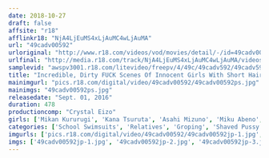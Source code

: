 ```yaml
---
date: 2018-10-27
draft: false
affsite: "r18"
afflinkr18: "NjA4LjEuMS4xLjAuMC4wLjAuMA"
url: "49cadv00592"
urloriginal: "http://www.r18.com/videos/vod/movies/detail/-/id=49cadv00592"
urlfinal: "http://media.r18.com/track/NjA4LjEuMS4xLjAuMC4wLjAuMA/videos/vod/movies/detail/-/id=49cadv00592"
samplevid: "awspv3001.r18.com/litevideo/freepv/4/49c/49cadv592/49cadv592_dmb_w.mp4"
title: "Incredible, Dirty FUCK Scenes Of Innocent Girls With Short Hair 8 Hours"
mainimgurl: "pics.r18.com/digital/video/49cadv00592/49cadv00592ps.jpg"
mainimgs: "49cadv00592ps.jpg"
releasedate: "Sept. 01, 2016"
duration: 478
productioncomp: "Crystal Eizo"
girls: ['Mikan Kururugi', 'Kana Tsuruta', 'Asahi Mizuno', 'Miku Abeno', 'Koharu Mizuki', 'Yu Tsujii', 'Aoi Shirosaki', 'Minami Natsuki', 'Minami Wakana', 'Kaho Shibuya']
categories: ['School Swimsuits', 'Relatives', 'Groping', 'Shaved Pussy', 'Dirty Talk', 'Compilation', 'Over 4 Hours', 'Hi-Def']
imgurls: ['pics.r18.com/digital/video/49cadv00592/49cadv00592jp-1.jpg', 'pics.r18.com/digital/video/49cadv00592/49cadv00592jp-2.jpg', 'pics.r18.com/digital/video/49cadv00592/49cadv00592jp-3.jpg', 'pics.r18.com/digital/video/49cadv00592/49cadv00592jp-4.jpg', 'pics.r18.com/digital/video/49cadv00592/49cadv00592jp-5.jpg', 'pics.r18.com/digital/video/49cadv00592/49cadv00592jp-6.jpg', 'pics.r18.com/digital/video/49cadv00592/49cadv00592jp-7.jpg', 'pics.r18.com/digital/video/49cadv00592/49cadv00592jp-8.jpg', 'pics.r18.com/digital/video/49cadv00592/49cadv00592jp-9.jpg', 'pics.r18.com/digital/video/49cadv00592/49cadv00592jp-10.jpg', 'pics.r18.com/digital/video/49cadv00592/49cadv00592jp-11.jpg', 'pics.r18.com/digital/video/49cadv00592/49cadv00592jp-12.jpg', 'pics.r18.com/digital/video/49cadv00592/49cadv00592jp-13.jpg', 'pics.r18.com/digital/video/49cadv00592/49cadv00592jp-14.jpg', 'pics.r18.com/digital/video/49cadv00592/49cadv00592jp-15.jpg', 'pics.r18.com/digital/video/49cadv00592/49cadv00592jp-16.jpg', 'pics.r18.com/digital/video/49cadv00592/49cadv00592jp-17.jpg', 'pics.r18.com/digital/video/49cadv00592/49cadv00592jp-18.jpg', 'pics.r18.com/digital/video/49cadv00592/49cadv00592jp-19.jpg', 'pics.r18.com/digital/video/49cadv00592/49cadv00592jp-20.jpg']
imgs: ['49cadv00592jp-1.jpg', '49cadv00592jp-2.jpg', '49cadv00592jp-3.jpg', '49cadv00592jp-4.jpg', '49cadv00592jp-5.jpg', '49cadv00592jp-6.jpg', '49cadv00592jp-7.jpg', '49cadv00592jp-8.jpg', '49cadv00592jp-9.jpg', '49cadv00592jp-10.jpg', '49cadv00592jp-11.jpg', '49cadv00592jp-12.jpg', '49cadv00592jp-13.jpg', '49cadv00592jp-14.jpg', '49cadv00592jp-15.jpg', '49cadv00592jp-16.jpg', '49cadv00592jp-17.jpg', '49cadv00592jp-18.jpg', '49cadv00592jp-19.jpg', '49cadv00592jp-20.jpg']
---
```

